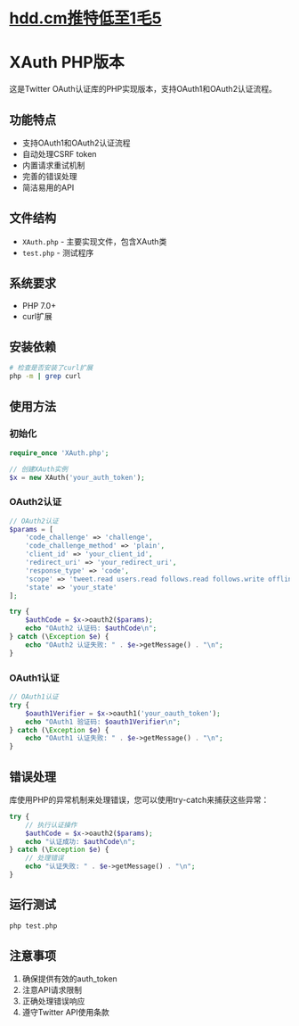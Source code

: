 # [hdd.cm推特低至1毛5](https://hdd.cm/)

# XAuth PHP版本

这是Twitter OAuth认证库的PHP实现版本，支持OAuth1和OAuth2认证流程。

## 功能特点

- 支持OAuth1和OAuth2认证流程
- 自动处理CSRF token
- 内置请求重试机制
- 完善的错误处理
- 简洁易用的API

## 文件结构

- `XAuth.php` - 主要实现文件，包含XAuth类
- `test.php` - 测试程序

## 系统要求

- PHP 7.0+
- curl扩展

## 安装依赖

```bash
# 检查是否安装了curl扩展
php -m | grep curl
```

## 使用方法

### 初始化

```php
require_once 'XAuth.php';

// 创建XAuth实例
$x = new XAuth('your_auth_token');
```

### OAuth2认证

```php
// OAuth2认证
$params = [
    'code_challenge' => 'challenge',
    'code_challenge_method' => 'plain',
    'client_id' => 'your_client_id',
    'redirect_uri' => 'your_redirect_uri',
    'response_type' => 'code',
    'scope' => 'tweet.read users.read follows.read follows.write offline.access',
    'state' => 'your_state'
];

try {
    $authCode = $x->oauth2($params);
    echo "OAuth2 认证码: $authCode\n";
} catch (\Exception $e) {
    echo "OAuth2 认证失败: " . $e->getMessage() . "\n";
}
```

### OAuth1认证

```php
// OAuth1认证
try {
    $oauth1Verifier = $x->oauth1('your_oauth_token');
    echo "OAuth1 验证码: $oauth1Verifier\n";
} catch (\Exception $e) {
    echo "OAuth1 认证失败: " . $e->getMessage() . "\n";
}
```

## 错误处理

库使用PHP的异常机制来处理错误，您可以使用try-catch来捕获这些异常：

```php
try {
    // 执行认证操作
    $authCode = $x->oauth2($params);
    echo "认证成功: $authCode\n";
} catch (\Exception $e) {
    // 处理错误
    echo "认证失败: " . $e->getMessage() . "\n";
}
```

## 运行测试

```bash
php test.php
```

## 注意事项

1. 确保提供有效的auth_token
2. 注意API请求限制
3. 正确处理错误响应
4. 遵守Twitter API使用条款 